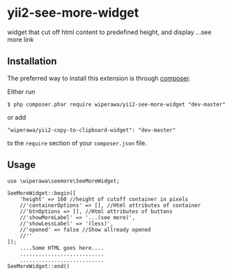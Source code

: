# yii2-see-more-widget
widget that cut off html content to predefined height, and display ...see more link

## Installation
The preferred way to install this extension is through [composer](http://getcomposer.org/download/).

Either run

```
$ php composer.phar require wiperawa/yii2-see-more-widget "dev-master"
```

or add

```
"wiperawa/yii2-copy-to-clipboard-widget": "dev-master"
```

to the ```require``` section of your `composer.json` file.

## Usage
```
use \wiperawa\seemore\SeeMoreWidget;

SeeMoreWidget::begin([
    'height' => 160 //height of cutoff container in pixels
    //'containerOptions' => [], //Html attributes of container
    //'btnOptions => [], //Html attributes of buttons
    //'showMoreLabel' => '...(see more)',
    //'showLessLabel' => '(less)',
    //'opened' => false //Show allready opened
    //''
]);
    ....Some HTML goes here....
    ...........................
    ...........................
SeeMoreWidget::end()



```